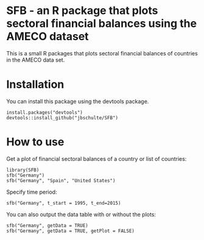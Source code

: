 # SFB - an R package that plots sectoral financial balances using the AMECO dataset
This is a small R packages that plots sectoral financial balances of countries in the AMECO data set. 

# Installation
You can install this package using the devtools package. 
```
install.packages("devtools")
devtools::install_github("jbschulte/SFB")
```

# How to use
Get a plot of financial sectoral balances of a country or list of countries:
```
library(SFB)
sfb("Germany")
sfb("Germany", "Spain", "United States")
```
Specify time period:
```
sfb("Germany", t_start = 1995, t_end=2015)
```
You can also output the data table with or without the plots:
```
sfb("Germany", getData = TRUE)
sfb("Germany", getData = TRUE, getPlot = FALSE)
```



